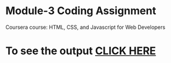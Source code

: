 
# Module-3 Coding Assignment

Coursera course: HTML, CSS, and Javascript for Web Developers

# To see the output [CLICK HERE](http://127.0.0.1:5500/index.html)
